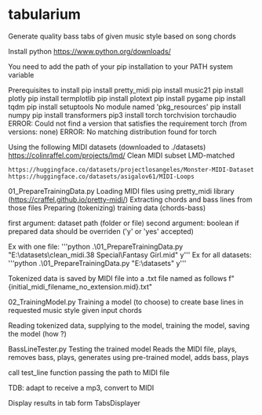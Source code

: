 # tabularium
Generate quality bass tabs of given music style based on song chords

Install python
  https://www.python.org/downloads/

You need to add the path of your pip installation to your PATH system variable

Prerequisites to install
    pip install pretty_midi
    pip install music21
    pip install plotly
    pip install termplotlib
		pip install plotext
    pip install pygame
    pip install tqdm
    pip install setuptools
      No module named 'pkg_resources'
    pip install numpy
    pip install transformers
    pip3 install torch torchvision torchaudio
      ERROR: Could not find a version that satisfies the requirement torch (from versions: none)
      ERROR: No matching distribution found for torch

Using the following MIDI datasets (downloaded to ./datasets)
  https://colinraffel.com/projects/lmd/
		Clean MIDI subset
		LMD-matched
		
	https://huggingface.co/datasets/projectlosangeles/Monster-MIDI-Dataset
	https://huggingface.co/datasets/asigalov61/MIDI-Loops

01_PrepareTrainingData.py
  Loading MIDI files using pretty_midi library (https://craffel.github.io/pretty-midi/)
  Extracting chords and bass lines from those files
  Preparing (tokenizing) training data (chords-bass)

  first argument: dataset path (folder or file)
  second argument: boolean if prepared data should be overriden ('y' or 'yes' accepted)

  Ex with one file: '''python .\01_PrepareTrainingData.py "E:\datasets\clean_midi\.38 Special\Fantasy Girl.mid" y'''
  Ex for all datasets: '''python .\01_PrepareTrainingData.py "E:\datasets\" y'''

  Tokenized data is saved by MIDI file into a .txt file named as follows f"{initial_midi_filename_no_extension.mid}.txt"

02_TrainingModel.py
  Training a model (to choose) to create base lines in requested music style given input chords

  Reading tokenized data, supplying to the model, training the model, saving the model (how ?)

BassLineTester.py
  Testing the trained model
  Reads the MIDI file, plays, removes bass, plays, generates using pre-trained model, adds bass, plays
  
  call test_line function passing the path to MIDI file

  TDB: adapt to receive a mp3, convert to MIDI


Display results in tab form
  TabsDisplayer
